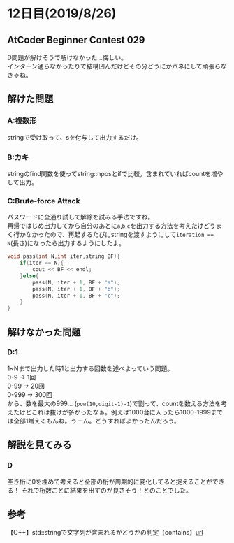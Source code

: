 # 12日目(2019/8/26)
## AtCoder Beginner Contest 029
<!-- 何かあればここに書く -->
D問題が解けそうで解けなかった…悔しい。  
インターン通らなかったりで結構凹んだけどその分どうにかバネにして頑張らなきゃね。  
## 解けた問題
### A:複数形
<!-- 解説・感想 -->
stringで受け取って、sを付与して出力するだけ。

### B:カキ
stringのfind関数を使ってstring::nposとifで比較。含まれていればcountを増やして出力。

### C:Brute-force Attack
パスワードに全通り試して解除を試みる手法ですね。  
再帰ではじめ出力してから自分のあとに`a`,`b`,`c`を出力する方法を考えたけどうまく行かなかったので、再起するたびにstringを渡すようにして`iteration == N`(長さ)になったら出力するようにしたよ。  
```cpp
void pass(int N,int iter,string BF){
    if(iter == N){
        cout << BF << endl;
    }else{
        pass(N, iter + 1, BF + "a");
        pass(N, iter + 1, BF + "b");
        pass(N, iter + 1, BF + "c");
    }
}
```

## 解けなかった問題
### D:1
1~Nまで出力した時1と出力する回数を述べよっていう問題。  
0-9 -> 1回  
0-99 -> 20回  
0-999 -> 300回  
から、数を最大の999... (`pow(10,digit-1)-1`)で割って、countを数える方法を考えたけどこれは抜けが多かったなぁ。例えば1000台に入ったら1000-1999までは全部1増えるもんね。うーん。どうすればよかったんだろう。
## 解説を見てみる
### D
空き桁に0を埋めて考えると全部の桁が周期的に変化してると捉えることができる！
それで桁数ごとに結果を出すのが良さそう！とのことでした。

## 参考
【C++】std::stringで文字列が含まれるかどうかの判定【contains】[url](https://marycore.jp/prog/cpp/std-string-contains/)
